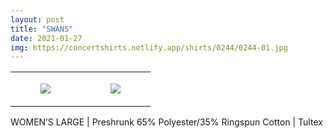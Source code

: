 ```yaml
---
layout: post
title: "SWANS"
date: 2021-01-27
img: https://concertshirts.netlify.app/shirts/0244/0244-01.jpg
---
```




<table style="width:100%;"><tr><td style="vertical-align:top;">
      <figure class="tmblr-full" data-orig-height="2048" data-orig-width="1365" data-orig-src="https://concertshirts.netlify.app/shirts/0244/0244-01.jpg"><img src="https://64.media.tumblr.com/eaae298d4e88ebd65d7874aa52a16b5b/06933f575eabefbb-59/s540x810/2b106909a31b32f948a0c0dfaf4e6fb79626179b.jpg" data-orig-height="2048" data-orig-width="1365" data-orig-src="https://concertshirts.netlify.app/shirts/0244/0244-01.jpg"/></figure></td>
    <td style="vertical-align:top;">
      <figure class="tmblr-full" data-orig-height="2048" data-orig-width="1365" data-orig-src="https://concertshirts.netlify.app/shirts/0244/0244-02.jpg"><img src="https://64.media.tumblr.com/e6a8d7e0d29ac01995c6bf55b4fab236/06933f575eabefbb-67/s540x810/c0b2f7a720a60120edaa68e1fd36c4455e68b47f.jpg" data-orig-height="2048" data-orig-width="1365" data-orig-src="https://concertshirts.netlify.app/shirts/0244/0244-02.jpg"/></figure></td>
  </tr></table><p>
  WOMEN&rsquo;S LARGE | Preshrunk 65% Polyester/35% Ringspun Cotton | Tultex
</p>
